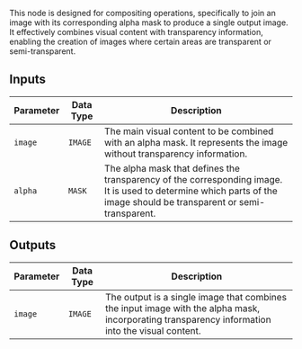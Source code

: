 This node is designed for compositing operations, specifically to join an image with its corresponding alpha mask to produce a single output image. It effectively combines visual content with transparency information, enabling the creation of images where certain areas are transparent or semi-transparent.

## Inputs

| Parameter | Data Type | Description |
|-----------|-------------|-------------|
| `image`   | `IMAGE`     | The main visual content to be combined with an alpha mask. It represents the image without transparency information. |
| `alpha`   | `MASK`      | The alpha mask that defines the transparency of the corresponding image. It is used to determine which parts of the image should be transparent or semi-transparent. |

## Outputs

| Parameter | Data Type | Description |
|-----------|-------------|-------------|
| `image`   | `IMAGE`     | The output is a single image that combines the input image with the alpha mask, incorporating transparency information into the visual content. |
